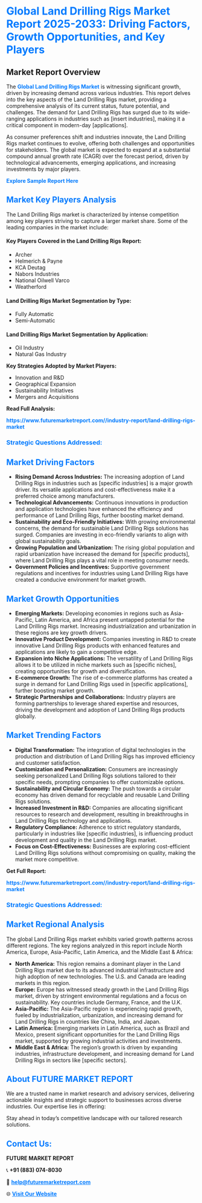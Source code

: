 <h1 style="color: #007BFF;">Global Land Drilling Rigs Market Report 2025-2033: Driving Factors, Growth Opportunities, and Key Players</h1>

<section id="overview">
<h2>Market Report Overview</h2>
<p>The <a href="https://www.futuremarketreport.com//industry-report/land-drilling-rigs-market" style="color: #007BFF; text-decoration: none;"><strong>Global Land Drilling Rigs Market</strong></a> is witnessing significant growth, driven by increasing demand across various industries. This report delves into the key aspects of the Land Drilling Rigs market, providing a comprehensive analysis of its current status, future potential, and challenges. The demand for Land Drilling Rigs has surged due to its wide-ranging applications in industries such as [insert industries], making it a critical component in modern-day [applications].</p>
<p>As consumer preferences shift and industries innovate, the Land Drilling Rigs market continues to evolve, offering both challenges and opportunities for stakeholders. The global market is expected to expand at a substantial compound annual growth rate (CAGR) over the forecast period, driven by technological advancements, emerging applications, and increasing investments by major players.</p>
</section>

<section id="overview">
<p><a href="https://www.futuremarketreport.com//request-sample/reportId=85158" style="color: #007BFF; text-decoration: none;"><strong>Explore Sample Report Here</strong></a></p>
</section>

<section id="key-players">
<h2 style="color: #007BFF;">Market Key Players Analysis</h2>
<p>The Land Drilling Rigs market is characterized by intense competition among key players striving to capture a larger market share. Some of the leading companies in the market include:</p>
<h4>Key Players Covered in the Land Drilling Rigs Report:</h4>
<ul><li>Archer</li><li>Helmerich &amp; Payne</li><li>KCA Deutag</li><li>Nabors Industries</li><li>National Oilwell Varco</li><li>Weatherford</li></ul>
<h4>Land Drilling Rigs Market Segmentation by Type:</h4>
<ul><li>Fully Automatic</li><li>Semi-Automatic</li></ul>

<h4>Land Drilling Rigs Market Segmentation by Application:</h4>
<ul><li>Oil Industry</li><li>Natural Gas Industry</li></ul>
<p><strong>Key Strategies Adopted by Market Players:</strong></p>
<ul>
<li>Innovation and R&D</li>
<li>Geographical Expansion</li>
<li>Sustainability Initiatives</li>
<li>Mergers and Acquisitions</li>
</ul>
</section>

<section>
<p><strong>Read Full Analysis: </strong></p><a href="https://www.futuremarketreport.com//industry-report/land-drilling-rigs-market" style="color: #007BFF; text-decoration: none;"><strong>https://www.futuremarketreport.com//industry-report/land-drilling-rigs-market</strong></a>
<h3 style="color: #007BFF;">Strategic Questions Addressed:</h3>
</section>

<section id="driving-factors">
<h2 style="color: #007BFF;">Market Driving Factors</h2>
<ul>
<li><strong>Rising Demand Across Industries:</strong> The increasing adoption of Land Drilling Rigs in industries such as [specific industries] is a major growth driver. Its versatile applications and cost-effectiveness make it a preferred choice among manufacturers.</li>
<li><strong>Technological Advancements:</strong> Continuous innovations in production and application technologies have enhanced the efficiency and performance of Land Drilling Rigs, further boosting market demand.</li>
<li><strong>Sustainability and Eco-Friendly Initiatives:</strong> With growing environmental concerns, the demand for sustainable Land Drilling Rigs solutions has surged. Companies are investing in eco-friendly variants to align with global sustainability goals.</li>
<li><strong>Growing Population and Urbanization:</strong> The rising global population and rapid urbanization have increased the demand for [specific products], where Land Drilling Rigs plays a vital role in meeting consumer needs.</li>
<li><strong>Government Policies and Incentives:</strong> Supportive government regulations and incentives for industries using Land Drilling Rigs have created a conducive environment for market growth.</li>
</ul>
</section>

<section id="growth-opportunities">
<h2 style="color: #007BFF;">Market Growth Opportunities</h2>
<ul>
<li><strong>Emerging Markets:</strong> Developing economies in regions such as Asia-Pacific, Latin America, and Africa present untapped potential for the Land Drilling Rigs market. Increasing industrialization and urbanization in these regions are key growth drivers.</li>
<li><strong>Innovative Product Development:</strong> Companies investing in R&D to create innovative Land Drilling Rigs products with enhanced features and applications are likely to gain a competitive edge.</li>
<li><strong>Expansion into Niche Applications:</strong> The versatility of Land Drilling Rigs allows it to be utilized in niche markets such as [specific niches], creating opportunities for growth and diversification.</li>
<li><strong>E-commerce Growth:</strong> The rise of e-commerce platforms has created a surge in demand for Land Drilling Rigs used in [specific applications], further boosting market growth.</li>
<li><strong>Strategic Partnerships and Collaborations:</strong> Industry players are forming partnerships to leverage shared expertise and resources, driving the development and adoption of Land Drilling Rigs products globally.</li>
</ul>
</section>

<section id="trending-factors">
<h2 style="color: #007BFF;">Market Trending Factors</h2>
<ul>
<li><strong>Digital Transformation:</strong> The integration of digital technologies in the production and distribution of Land Drilling Rigs has improved efficiency and customer satisfaction.</li>
<li><strong>Customization and Personalization:</strong> Consumers are increasingly seeking personalized Land Drilling Rigs solutions tailored to their specific needs, prompting companies to offer customizable options.</li>
<li><strong>Sustainability and Circular Economy:</strong> The push towards a circular economy has driven demand for recyclable and reusable Land Drilling Rigs solutions.</li>
<li><strong>Increased Investment in R&D:</strong> Companies are allocating significant resources to research and development, resulting in breakthroughs in Land Drilling Rigs technology and applications.</li>
<li><strong>Regulatory Compliance:</strong> Adherence to strict regulatory standards, particularly in industries like [specific industries], is influencing product development and quality in the Land Drilling Rigs market.</li>
<li><strong>Focus on Cost-Effectiveness:</strong> Businesses are exploring cost-efficient Land Drilling Rigs solutions without compromising on quality, making the market more competitive.</li>
</ul>
</section>

<section>
<p><strong>Get Full Report: </strong></p><a href="https://www.futuremarketreport.com//industry-report/land-drilling-rigs-market" style="color: #007BFF; text-decoration: none;"><strong>https://www.futuremarketreport.com//industry-report/land-drilling-rigs-market</strong></a>
<h3 style="color: #007BFF;">Strategic Questions Addressed:</h3>
</section>


<section id="regional-analysis">
<h2 style="color: #007BFF;">Market Regional Analysis</h2>
<p>The global Land Drilling Rigs market exhibits varied growth patterns across different regions. The key regions analyzed in this report include North America, Europe, Asia-Pacific, Latin America, and the Middle East & Africa:</p>
<ul>
<li><strong>North America:</strong> This region remains a dominant player in the Land Drilling Rigs market due to its advanced industrial infrastructure and high adoption of new technologies. The U.S. and Canada are leading markets in this region.</li>
<li><strong>Europe:</strong> Europe has witnessed steady growth in the Land Drilling Rigs market, driven by stringent environmental regulations and a focus on sustainability. Key countries include Germany, France, and the U.K.</li>
<li><strong>Asia-Pacific:</strong> The Asia-Pacific region is experiencing rapid growth, fueled by industrialization, urbanization, and increasing demand for Land Drilling Rigs in countries like China, India, and Japan.</li>
<li><strong>Latin America:</strong> Emerging markets in Latin America, such as Brazil and Mexico, present significant opportunities for the Land Drilling Rigs market, supported by growing industrial activities and investments.</li>
<li><strong>Middle East & Africa:</strong> The region’s growth is driven by expanding industries, infrastructure development, and increasing demand for Land Drilling Rigs in sectors like [specific sectors].</li>
</ul>
</section>

<footer>
<h2 style="color: #007BFF;">About FUTURE MARKET REPORT</h2>
<p>We are a trusted name in market research and advisory services, delivering actionable insights and strategic support to businesses across diverse industries. Our expertise lies in offering:</p>

<p>Stay ahead in today’s competitive landscape with our tailored research solutions.</p>

<h2 style="color: #007BFF;">Contact Us:</h2>
<p><strong>FUTURE MARKET REPORT</strong></p>
<p>📞 <strong>+91 (883) 074-8030</strong></p>
<p>📧 <strong><a href="mailto:help@futuremarketreport.com" style="color: #007BFF;">help@futuremarketreport.com</a></strong></p>
<p>🌐 <strong><a href="https://www.futuremarketreport.com/" style="color: #007BFF;">Visit Our Website</a></strong></p>
</footer>